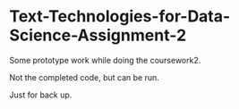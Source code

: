 # Text-Technologies-for-Data-Science-Assignment-2
Some prototype work while doing the coursework2.

Not the completed code, but can be run.

Just for back up.
